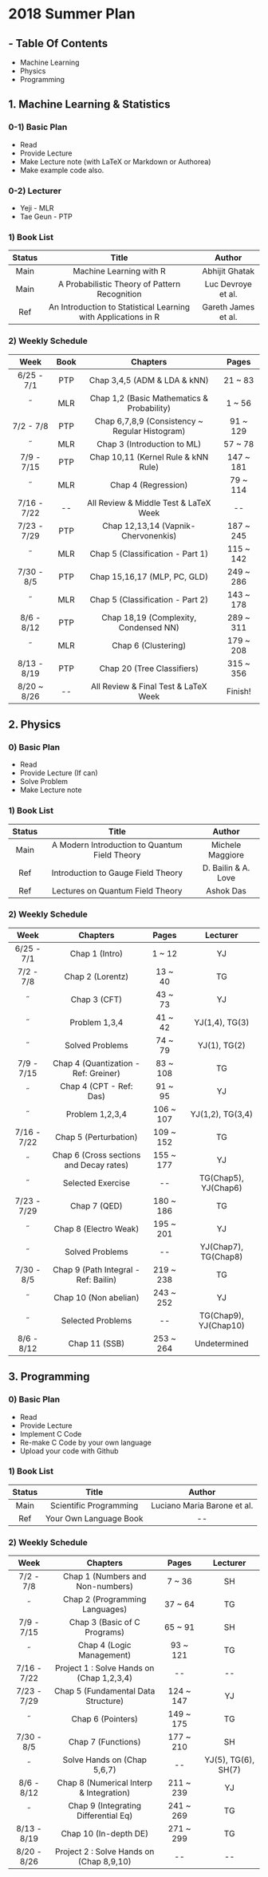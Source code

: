 # 2018 Summer Plan

## - Table Of Contents

* Machine Learning
* Physics
* Programming

## 1. Machine Learning & Statistics

### 0-1) Basic Plan

* Read
* Provide Lecture
* Make Lecture note (with LaTeX or Markdown or Authorea)
* Make example code also.

### 0-2) Lecturer

* Yeji - MLR
* Tae Geun - PTP

### 1) Book List

Status | Title | Author
:--: | :--: | :--:
Main | Machine Learning with R | Abhijit Ghatak
Main | A Probabilistic Theory of Pattern Recognition | Luc Devroye et al.
Ref | An Introduction to Statistical Learning with Applications in R | Gareth James et al.

### 2) Weekly Schedule

Week | Book | Chapters | Pages
:--: | :--: | :--: | :--:
6/25 - 7/1 | PTP | Chap 3,4,5 (ADM & LDA & kNN) | 21 ~ 83
 ˝  | MLR | Chap 1,2 (Basic Mathematics & Probability) | 1 ~ 56
7/2 - 7/8 | PTP | Chap 6,7,8,9 (Consistency ~ Regular Histogram) | 91 ~ 129
 ˝  | MLR | Chap 3 (Introduction to ML) | 57 ~ 78
7/9 - 7/15 | PTP | Chap 10,11 (Kernel Rule & kNN Rule) | 147 ~ 181
 ˝  | MLR | Chap 4 (Regression) | 79 ~ 114  
7/16 - 7/22 | -- | All Review & Middle Test & LaTeX Week | --
7/23 - 7/29 | PTP | Chap 12,13,14 (Vapnik-Chervonenkis) | 187 ~ 245
 ˝  | MLR | Chap 5 (Classification - Part 1) | 115 ~ 142
7/30 - 8/5 | PTP | Chap 15,16,17 (MLP, PC, GLD) | 249 ~ 286
 ˝  | MLR | Chap 5 (Classification - Part 2) | 143 ~ 178
8/6 - 8/12 | PTP | Chap 18,19 (Complexity, Condensed NN) | 289 ~ 311
 ˝  | MLR | Chap 6 (Clustering) | 179 ~ 208
8/13 - 8/19 | PTP | Chap 20 (Tree Classifiers) | 315 ~ 356
8/20 ~ 8/26 | -- | All Review & Final Test & LaTeX Week | Finish!

## 2. Physics

### 0) Basic Plan

* Read
* Provide Lecture (If can)
* Solve Problem
* Make Lecture note

### 1) Book List

Status | Title | Author
:--: | :--: | :--:
Main | A Modern Introduction to Quantum Field Theory | Michele Maggiore
Ref | Introduction to Gauge Field Theory | D. Bailin & A. Love
Ref | Lectures on Quantum Field Theory | Ashok Das

### 2) Weekly Schedule

Week | Chapters | Pages | Lecturer
:--: | :--: | :--: | :--:
6/25 - 7/1 | Chap 1 (Intro) | 1 ~ 12 | YJ
7/2 - 7/8 | Chap 2 (Lorentz) | 13 ~ 40 | TG
 ˝  | Chap 3 (CFT) | 43 ~ 73 | YJ
 ˝  | Problem 1,3,4 | 41 ~ 42 | YJ(1,4), TG(3)
 ˝  | Solved Problems | 74 ~ 79 | YJ(1), TG(2)
7/9 - 7/15 | Chap 4 (Quantization - Ref: Greiner) | 83 ~ 108 | TG
 ˝  | Chap 4 (CPT - Ref: Das) | 91 ~ 95 | YJ
 ˝  | Problem 1,2,3,4 | 106 ~ 107 | YJ(1,2), TG(3,4)
7/16 - 7/22 | Chap 5 (Perturbation) | 109 ~ 152 | TG
 ˝  | Chap 6 (Cross sections and Decay rates) | 155 ~ 177 | YJ
 ˝  | Selected Exercise | -- | TG(Chap5), YJ(Chap6)
7/23 - 7/29 | Chap 7 (QED) | 180 ~ 186 | TG
 ˝  | Chap 8 (Electro Weak) | 195 ~ 201 | YJ
 ˝  | Solved Problems | -- | YJ(Chap7), TG(Chap8)
7/30 - 8/5 | Chap 9 (Path Integral - Ref: Bailin) | 219 ~ 238 | TG
 ˝  | Chap 10 (Non abelian) | 243 ~ 252 | YJ
 ˝  | Selected Problems | -- | TG(Chap9), YJ(Chap10)
8/6 - 8/12 | Chap 11 (SSB) | 253 ~ 264 | Undetermined

## 3. Programming

### 0) Basic Plan

* Read
* Provide Lecture
* Implement C Code
* Re-make C Code by your own language
* Upload your code with Github

### 1) Book List

Status | Title | Author
:--: | :--: | :--:
Main | Scientific Programming | Luciano Maria Barone et al.
Ref | Your Own Language Book | --

### 2) Weekly Schedule

Week | Chapters | Pages | Lecturer
:--: | :--: | :--: | :--:
7/2 - 7/8 | Chap 1 (Numbers and Non-numbers) | 7 ~ 36 | SH
 ˝  | Chap 2 (Programming Languages) | 37 ~ 64 | TG
7/9 - 7/15 | Chap 3 (Basic of C Programs) | 65 ~ 91 | SH
 ˝  | Chap 4 (Logic Management) | 93 ~ 121 | TG
7/16 - 7/22 | Project 1 : Solve Hands on (Chap 1,2,3,4) | -- | --
7/23 - 7/29 | Chap 5 (Fundamental Data Structure) | 124 ~ 147 | YJ
 ˝  | Chap 6 (Pointers) | 149 ~ 175 | TG
7/30 - 8/5 | Chap 7 (Functions) | 177 ~ 210 | SH
 ˝  | Solve Hands on (Chap 5,6,7) | -- | YJ(5), TG(6), SH(7)
8/6 - 8/12 | Chap 8 (Numerical Interp & Integration) | 211 ~ 239 | YJ
 ˝  | Chap 9 (Integrating Differential Eq) | 241 ~ 269 | TG
8/13 - 8/19 | Chap 10 (In-depth DE) | 271 ~ 299 | TG
8/20 - 8/26 | Project 2 : Solve Hands on (Chap 8,9,10) | -- | --
